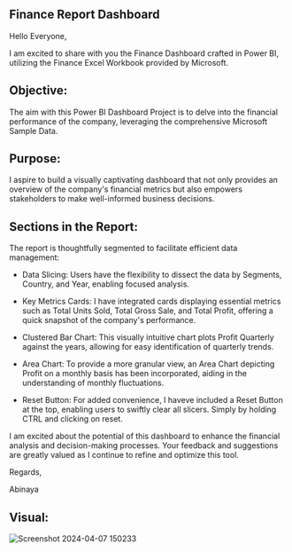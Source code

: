 ## Finance Report Dashboard

Hello Everyone,

I am excited to share with you the Finance Dashboard crafted in Power BI, utilizing the Finance Excel Workbook provided by Microsoft. 

## Objective:

The aim with this Power BI Dashboard Project is to delve into the financial performance of the company, leveraging the comprehensive Microsoft Sample Data.

## Purpose:

I aspire to build a visually captivating dashboard that not only provides an overview of the company's financial metrics but also empowers stakeholders to make well-informed business decisions.

## Sections in the Report:

The report is thoughtfully segmented to facilitate efficient data management:

- Data Slicing: Users have the flexibility to dissect the data by Segments, Country, and Year, enabling focused analysis.
  
- Key Metrics Cards: I have integrated cards displaying essential metrics such as Total Units Sold, Total Gross Sale, and Total Profit, offering a quick snapshot of the company's performance.

- Clustered Bar Chart: This visually intuitive chart plots Profit Quarterly against the years, allowing for easy identification of quarterly trends.

- Area Chart: To provide a more granular view, an Area Chart depicting Profit on a monthly basis has been incorporated, aiding in the understanding of monthly fluctuations.

- Reset Button: For added convenience, I haveve included a Reset Button at the top, enabling users to swiftly clear all slicers. Simply by holding CTRL and clicking on reset.

I am excited about the potential of this dashboard to enhance the financial analysis and decision-making processes. Your feedback and suggestions are greatly valued as I continue to refine and optimize this tool.

Regards,

Abinaya

## Visual:

![Screenshot 2024-04-07 150233](https://github.com/AbinayaAnandaKumar97/Finance-Report-using-Power-BI/assets/156929713/8c2c3e9a-99ac-478f-8e43-1451ffe58514)
